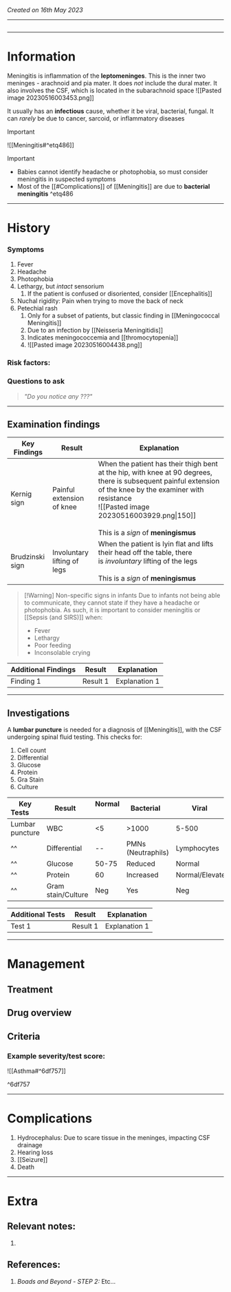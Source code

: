 *Created on 16th May 2023*

---
```toc
```
---

# Information
Meningitis is inflammation of the **leptomeninges**. This is the inner two meninges - arachnoid and pia mater. It does *not* include the dural mater. It also involves the CSF, which is located in the subarachnoid space
![[Pasted image 20230516003453.png]]

It usually has an **infectious** cause, whether it be viral, bacterial, fungal.
It can *rarely* be due to cancer, sarcoid, or inflammatory diseases

>[!Important]
>![[Meningitis#^etq486]]

> [!Important]
- Babies cannot identify headache or photophobia, so must consider meningitis in suspected symptoms
- Most of the [[#Complications]] of [[Meningitis]] are due to **bacterial meningitis** ^etq486

--- 
# History
### Symptoms
1. Fever
2. Headache
3. Photophobia
4. Lethargy, but *intact* sensorium
	1. If the patient is confused or disoriented, consider [[Encephalitis]]
5. Nuchal rigidity: Pain when trying to move the back of neck
6. Petechial rash
	1. Only for a subset of patients, but classic finding in [[Meningococcal Meningitis]]
	2. Due to an infection by [[Neisseria Meningitidis]]
	3. Indicates meningococcemia and [[thromocytopenia]]
	4. ![[Pasted image 20230516004438.png]]

### Risk factors:

### Questions to ask
>*"Do you notice any ???"*

---

## Examination findings
| Key Findings | Result   | Explanation   |
| ------------ | -------- | ------------- |
|Kernig sign |Painful extension of knee |When the patient has their thigh bent at the hip, with knee at 90 degrees, there is subsequent painful extension of the knee by the examiner with resistance <br>![[Pasted image 20230516003929.png\|150]]<br><br>This is a *sign* of **meningismus** |
|Brudzinski sign|Involuntary lifting of legs|When the patient is lyin flat and lifts their head off the table, there is *involuntary* lifting of the legs <br> <br>This is a *sign* of **meningismus**|

>[!Warning] Non-specific signs in infants
>Due to infants not being able to communicate, they cannot state if they have a headache or photophobia. As such, it is important to consider meningitis or [[Sepsis (and SIRS)]] when:
>- Fever
>- Lethargy
>- Poor feeding
>- Inconsolable crying


| Additional Findings | Result   | Explanation   |
| ------------------- | -------- | ------------- |
| Finding 1           | Result 1 | Explanation 1 |

---

## Investigations
A **lumbar puncture** is needed for a diagnosis of [[Meningitis]], with the CSF undergoing spinal fluid testing. This checks for:
1. Cell count
2. Differential
3. Glucose
4. Protein
5. Gra Stain
6. Culture

|Key Tests   |Result |Normal  |Bacterial |Viral  |Viral TB   |
| ------------------------- | --- | --- | --------------------------------------------------------------------------------------------------------------------------------------------------------------- | --------------------------------------------------------------------------------------------------------------------------------------------------------------- | --------------------------------------------------------------------------------------------------------------------------------------------------------------- |
|Lumbar puncture|WBC|<5|\>1000|5-500|Variable|
|^^|Differential|--|PMNs (Neutraphils)|Lymphocytes|Lymphocytes |
|^^|Glucose|50-75|Reduced|Normal |Reduced|
|^^|Protein|60|Increased|Normal/Elevated|Increased|
|^^|Gram stain/Culture|Neg|Yes|Neg|Neg|

| Additional Tests               |  Result   | Explanation                |
| ------------------------------ | --- | --------------------- |
| Test 1                            |  Result 1   | Explanation 1 |

---

# Management
## Treatment

## Drug overview

## Criteria
### Example severity/test score:
![[Asthma#^6df757]]

^6df757

---

# Complications
1. Hydrocephalus: Due to scare tissue in the meninges, impacting CSF drainage
2. Hearing loss
3. [[Seizure]]
4. Death

---

# Extra
## Relevant notes:
1. 
## References:
1. *Boads and Beyond - STEP 2:* Etc...
